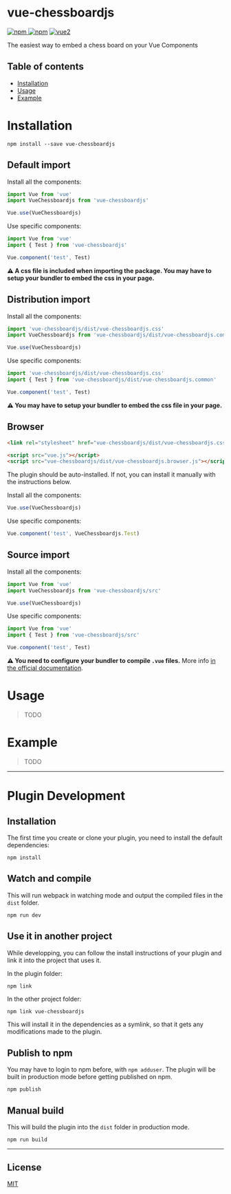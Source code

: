 # vue-chessboardjs

[![npm](https://img.shields.io/npm/v/vue-chessboardjs.svg) ![npm](https://img.shields.io/npm/dm/vue-chessboardjs.svg)](https://www.npmjs.com/package/vue-chessboardjs)
[![vue2](https://img.shields.io/badge/vue-2.x-brightgreen.svg)](https://vuejs.org/)

The easiest way to embed a chess board on your Vue Components

## Table of contents

- [Installation](#installation)
- [Usage](#usage)
- [Example](#example)

# Installation

```
npm install --save vue-chessboardjs
```

## Default import

Install all the components:

```javascript
import Vue from 'vue'
import VueChessboardjs from 'vue-chessboardjs'

Vue.use(VueChessboardjs)
```

Use specific components:

```javascript
import Vue from 'vue'
import { Test } from 'vue-chessboardjs'

Vue.component('test', Test)
```

**⚠️ A css file is included when importing the package. You may have to setup your bundler to embed the css in your page.**

## Distribution import

Install all the components:

```javascript
import 'vue-chessboardjs/dist/vue-chessboardjs.css'
import VueChessboardjs from 'vue-chessboardjs/dist/vue-chessboardjs.common'

Vue.use(VueChessboardjs)
```

Use specific components:

```javascript
import 'vue-chessboardjs/dist/vue-chessboardjs.css'
import { Test } from 'vue-chessboardjs/dist/vue-chessboardjs.common'

Vue.component('test', Test)
```

**⚠️ You may have to setup your bundler to embed the css file in your page.**

## Browser

```html
<link rel="stylesheet" href="vue-chessboardjs/dist/vue-chessboardjs.css"/>

<script src="vue.js"></script>
<script src="vue-chessboardjs/dist/vue-chessboardjs.browser.js"></script>
```

The plugin should be auto-installed. If not, you can install it manually with the instructions below.

Install all the components:

```javascript
Vue.use(VueChessboardjs)
```

Use specific components:

```javascript
Vue.component('test', VueChessboardjs.Test)
```

## Source import

Install all the components:

```javascript
import Vue from 'vue'
import VueChessboardjs from 'vue-chessboardjs/src'

Vue.use(VueChessboardjs)
```

Use specific components:

```javascript
import Vue from 'vue'
import { Test } from 'vue-chessboardjs/src'

Vue.component('test', Test)
```

**⚠️ You need to configure your bundler to compile `.vue` files.** More info [in the official documentation](https://vuejs.org/v2/guide/single-file-components.html).

# Usage

> TODO

# Example

> TODO

---

# Plugin Development

## Installation

The first time you create or clone your plugin, you need to install the default dependencies:

```
npm install
```

## Watch and compile

This will run webpack in watching mode and output the compiled files in the `dist` folder.

```
npm run dev
```

## Use it in another project

While developping, you can follow the install instructions of your plugin and link it into the project that uses it.

In the plugin folder:

```
npm link
```

In the other project folder:

```
npm link vue-chessboardjs
```

This will install it in the dependencies as a symlink, so that it gets any modifications made to the plugin.

## Publish to npm

You may have to login to npm before, with `npm adduser`. The plugin will be built in production mode before getting published on npm.

```
npm publish
```

## Manual build

This will build the plugin into the `dist` folder in production mode.

```
npm run build
```

---

## License

[MIT](http://opensource.org/licenses/MIT)
